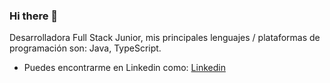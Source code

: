 ### Hi there 👋

Desarrolladora Full Stack Junior, mis principales lenguajes / plataformas de programación son: Java, TypeScript.
 
 - Puedes encontrarme en Linkedin como:  [Linkedin](https://www.linkedin.com/in/lorena-ramirez-serrano/)
